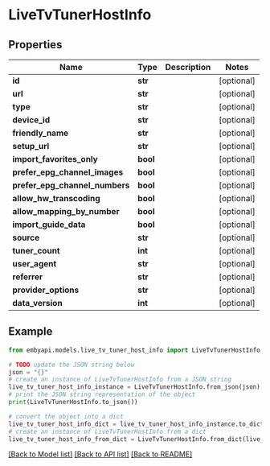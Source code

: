 # LiveTvTunerHostInfo


## Properties

Name | Type | Description | Notes
------------ | ------------- | ------------- | -------------
**id** | **str** |  | [optional] 
**url** | **str** |  | [optional] 
**type** | **str** |  | [optional] 
**device_id** | **str** |  | [optional] 
**friendly_name** | **str** |  | [optional] 
**setup_url** | **str** |  | [optional] 
**import_favorites_only** | **bool** |  | [optional] 
**prefer_epg_channel_images** | **bool** |  | [optional] 
**prefer_epg_channel_numbers** | **bool** |  | [optional] 
**allow_hw_transcoding** | **bool** |  | [optional] 
**allow_mapping_by_number** | **bool** |  | [optional] 
**import_guide_data** | **bool** |  | [optional] 
**source** | **str** |  | [optional] 
**tuner_count** | **int** |  | [optional] 
**user_agent** | **str** |  | [optional] 
**referrer** | **str** |  | [optional] 
**provider_options** | **str** |  | [optional] 
**data_version** | **int** |  | [optional] 

## Example

```python
from embyapi.models.live_tv_tuner_host_info import LiveTvTunerHostInfo

# TODO update the JSON string below
json = "{}"
# create an instance of LiveTvTunerHostInfo from a JSON string
live_tv_tuner_host_info_instance = LiveTvTunerHostInfo.from_json(json)
# print the JSON string representation of the object
print(LiveTvTunerHostInfo.to_json())

# convert the object into a dict
live_tv_tuner_host_info_dict = live_tv_tuner_host_info_instance.to_dict()
# create an instance of LiveTvTunerHostInfo from a dict
live_tv_tuner_host_info_from_dict = LiveTvTunerHostInfo.from_dict(live_tv_tuner_host_info_dict)
```
[[Back to Model list]](../README.md#documentation-for-models) [[Back to API list]](../README.md#documentation-for-api-endpoints) [[Back to README]](../README.md)


